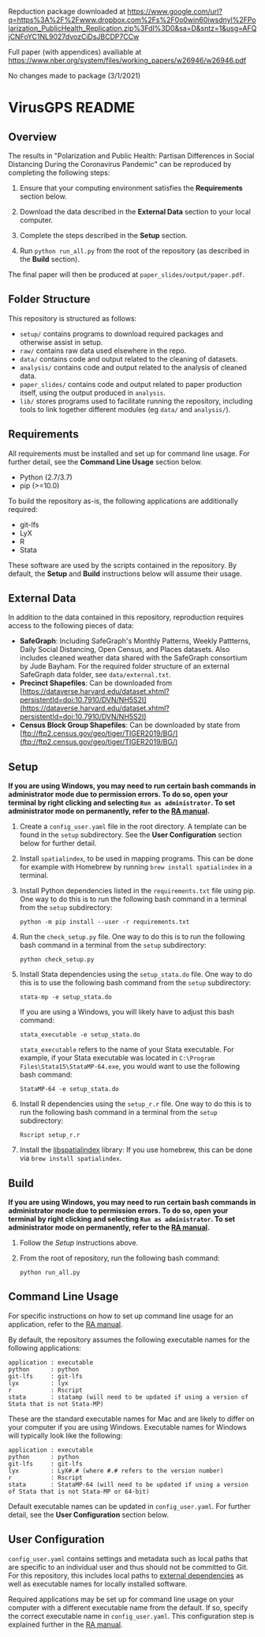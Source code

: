 Repduction package downloaded at https://www.google.com/url?q=https%3A%2F%2Fwww.dropbox.com%2Fs%2F0o0win60iwsdnyl%2FPolarization_PublicHealth_Replication.zip%3Fdl%3D0&sa=D&sntz=1&usg=AFQjCNFoYC1NL9027dvozCiDsJBCDP7CCw

Full paper (with appendices) availiable at https://www.nber.org/system/files/working_papers/w26946/w26946.pdf

No changes made to package (3/1/2021)

# VirusGPS README

## Overview
The results in "Polarization and Public Health: Partisan Differences in Social Distancing During the Coronavirus Pandemic" can be reproduced by completing the following steps:

1. Ensure that your computing environment satisfies the **Requirements** section below.

2. Download the data described in the **External Data** section to your local computer.

3. Complete the steps described in the **Setup** section.

4. Run ```python run_all.py``` from the root of the repository (as described in the **Build** section).

The final paper will then be produced at `paper_slides/output/paper.pdf`.

## Folder Structure
This repository is structured as follows:

* `setup/` contains programs to download required packages and otherwise assist in setup.
* `raw/` contains raw data used elsewhere in the repo.
* `data/` contains code and output related to the cleaning of datasets.
* `analysis/` contains code and output related to the analysis of cleaned data.
* `paper_slides/` contains code and output related to paper production itself, using the output produced in `analysis`.
* `lib/` stores programs used to facilitate running the repository, including tools to link together different modules (eg `data/` and `analysis/`).

## Requirements
All requirements must be installed and set up for command line usage. For further detail, see the **Command Line Usage** section below.

* Python (2.7/3.7)
* pip (>=10.0)

To build the repository as-is, the following applications are additionally required:

* git-lfs
* LyX
* R
* Stata

These software are used by the scripts contained in the repository. By default, the **Setup** and **Build** instructions below will assume their usage.

## External Data
In addition to the data contained in this repository, reproduction requires access to the following pieces of data:
* **SafeGraph**: Including SafeGraph's Monthly Patterns, Weekly Pattterns, Daily Social Distancing, Open Census, and Places datasets. Also includes cleaned weather data shared with the SafeGraph consortium by Jude Bayham. For the required folder structure of an external SafeGraph data folder, see `data/external.txt`.
* **Precinct Shapefiles**: Can be downloaded from [https://dataverse.harvard.edu/dataset.xhtml?persistentId=doi:10.7910/DVN/NH5S2I](https://dataverse.harvard.edu/dataset.xhtml?persistentId=doi:10.7910/DVN/NH5S2I)
* **Census Block Group Shapefiles**: Can be downloaded by state from [ftp://ftp2.census.gov/geo/tiger/TIGER2019/BG/](ftp://ftp2.census.gov/geo/tiger/TIGER2019/BG/)

## Setup
**If you are using Windows, you may need to run certain bash commands in administrator mode due to permission errors. To do so, open your terminal by right clicking and selecting `Run as administrator`. To set administrator mode on permanently, refer to the [RA manual](https://github.com/gentzkow/template/wiki/Repository-Usage#Administrator-Mode).**

1. Create a `config_user.yaml` file in the root directory. A template can be found in the `setup` subdirectory. See the **User Configuration** section below for further detail.

2. Install `spatialindex`, to be used in mapping programs. This can be done for example with Homebrew by running `brew install spatialindex` in a terminal. 

3. Install Python dependencies listed in the `requirements.txt` file using pip. One way to do this is to run the following bash command in a terminal from the `setup` subdirectory:
   ```
   python -m pip install --user -r requirements.txt
   ```

4. Run the `check_setup.py` file. One way to do this is to run the following bash command in a terminal from the `setup` subdirectory:
   ```
   python check_setup.py
   ```

5. Install Stata dependencies using the `setup_stata.do` file. One way to do this is to use the following bash command from the `setup` subdirectory:
   ```
   stata-mp -e setup_stata.do
   ```

   If you are using a Windows, you will likely have to adjust this bash command:
   ```
   stata_executable -e setup_stata.do
   ```

   `stata_executable` refers to the name of your Stata executable. For example, if your Stata executable was located in `C:\Program Files\Stata15\StataMP-64.exe`, you would want to use the following bash command:

   ```
   StataMP-64 -e setup_stata.do
   ```

6. Install R dependencies using the `setup_r.r` file. One way to do this is to run the following bash command in a terminal from the `setup` subdirectory:
   ```
   Rscript setup_r.r
   ```
   
7. Install the [libspatialindex](https://libspatialindex.org/) library: If you use homebrew, this can be done via `brew install spatialindex`.


## Build
**If you are using Windows, you may need to run certain bash commands in administrator mode due to permission errors. To do so, open your terminal by right clicking and selecting `Run as administrator`. To set administrator mode on permanently, refer to the [RA manual](https://github.com/gentzkow/template/wiki/Repository-Usage#Administrator-Mode).**

1. Follow the *Setup* instructions above.

2. From the root of repository, run the following bash command:
   ```
   python run_all.py
   ```

## Command Line Usage

For specific instructions on how to set up command line usage for an application, refer to the [RA manual](https://github.com/gentzkow/template/wiki/Command-Line-Usage).

By default, the repository assumes the following executable names for the following applications:

```
application : executable
python      : python
git-lfs     : git-lfs
lyx         : lyx
r           : Rscript
stata       : statamp (will need to be updated if using a version of Stata that is not Stata-MP)
```

These are the standard executable names for Mac and are likely to differ on your computer if you are using Windows. Executable names for Windows will typically look like the following:

```
application : executable
python      : python
git-lfs     : git-lfs
lyx         : LyX#.# (where #.# refers to the version number)
r           : Rscript
stata       : StataMP-64 (will need to be updated if using a version of Stata that is not Stata-MP or 64-bit)
```

Default executable names can be updated in `config_user.yaml`. For further detail, see the **User Configuration** section below.

## User Configuration
`config_user.yaml` contains settings and metadata such as local paths that are specific to an individual user and thus should not be committed to Git. For this repository, this includes local paths to [external dependencies](https://github.com/gentzkow/template/wiki/External-Dependencies) as well as executable names for locally installed software.

Required applications may be set up for command line usage on your computer with a different executable name from the default. If so, specify the correct executable name in `config_user.yaml`. This configuration step is explained further in the [RA manual](https://github.com/gentzkow/template/wiki/Repository-Structure#Configuration-Files).
